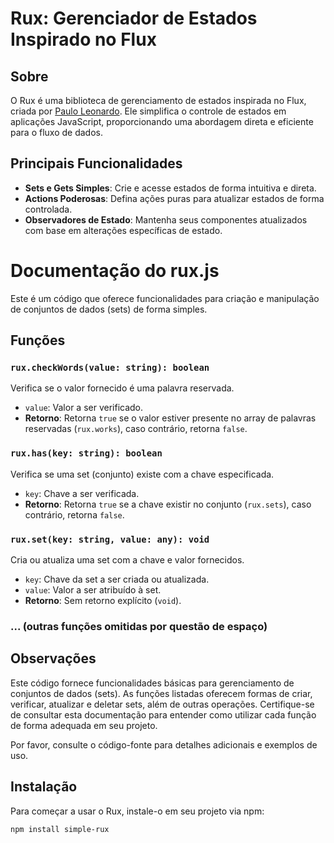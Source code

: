 # Rux: Gerenciador de Estados Inspirado no Flux

## Sobre

O Rux é uma biblioteca de gerenciamento de estados inspirada no Flux, criada por [Paulo Leonardo](https://github.com/seu-usuario). Ele simplifica o controle de estados em aplicações JavaScript, proporcionando uma abordagem direta e eficiente para o fluxo de dados.

## Principais Funcionalidades

- **Sets e Gets Simples**: Crie e acesse estados de forma intuitiva e direta.
- **Actions Poderosas**: Defina ações puras para atualizar estados de forma controlada.
- **Observadores de Estado**: Mantenha seus componentes atualizados com base em alterações específicas de estado.


# Documentação do rux.js

Este é um código que oferece funcionalidades para criação e manipulação de conjuntos de dados (sets) de forma simples.

## Funções

### `rux.checkWords(value: string): boolean`

Verifica se o valor fornecido é uma palavra reservada.

- `value`: Valor a ser verificado.
- **Retorno**: Retorna `true` se o valor estiver presente no array de palavras reservadas (`rux.works`), caso contrário, retorna `false`.

### `rux.has(key: string): boolean`

Verifica se uma set (conjunto) existe com a chave especificada.

- `key`: Chave a ser verificada.
- **Retorno**: Retorna `true` se a chave existir no conjunto (`rux.sets`), caso contrário, retorna `false`.

### `rux.set(key: string, value: any): void`

Cria ou atualiza uma set com a chave e valor fornecidos.

- `key`: Chave da set a ser criada ou atualizada.
- `value`: Valor a ser atribuído à set.
- **Retorno**: Sem retorno explícito (`void`).

### ... (outras funções omitidas por questão de espaço)

## Observações

Este código fornece funcionalidades básicas para gerenciamento de conjuntos de dados (sets). As funções listadas oferecem formas de criar, verificar, atualizar e deletar sets, além de outras operações. Certifique-se de consultar esta documentação para entender como utilizar cada função de forma adequada em seu projeto.

Por favor, consulte o código-fonte para detalhes adicionais e exemplos de uso.


## Instalação

Para começar a usar o Rux, instale-o em seu projeto via npm:

```bash
npm install simple-rux
